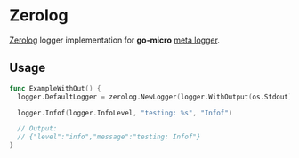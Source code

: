 # Zerolog

[Zerolog](https://github.com/rs/zerolog) logger implementation for __go-micro__ [meta logger](https://github.com/yadisnel/go-ms/v2tree/master/logger).

## Usage

```go
func ExampleWithOut() {
  logger.DefaultLogger = zerolog.NewLogger(logger.WithOutput(os.Stdout), logger.WithLevel(logger.DebugLevel))

  logger.Infof(logger.InfoLevel, "testing: %s", "Infof")

  // Output:
  // {"level":"info","message":"testing: Infof"}
}
```
